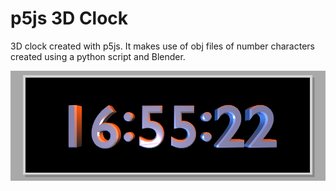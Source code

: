 # p5js 3D Clock

3D clock created with p5js. It makes use of obj files of number characters created using a python script and Blender.

![3D Clock](https://github.com/AndrewCraigie/p5js-codinglab/blob/master/3D_Clock/3d_clock.png "3D Clock")
